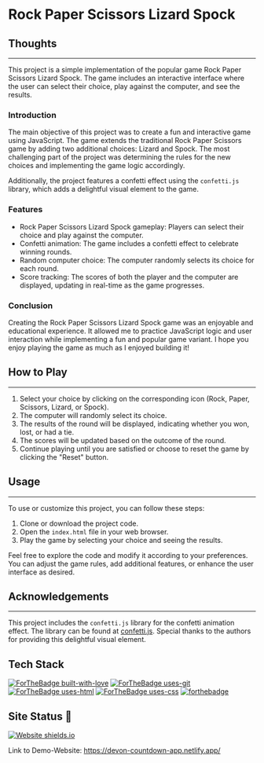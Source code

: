 # Rock Paper Scissors Lizard Spock

## Thoughts

<hr>

This project is a simple implementation of the popular game Rock Paper Scissors Lizard Spock. The game includes an interactive interface where the user can select their choice, play against the computer, and see the results.

### Introduction

The main objective of this project was to create a fun and interactive game using JavaScript. The game extends the traditional Rock Paper Scissors game by adding two additional choices: Lizard and Spock. The most challenging part of the project was determining the rules for the new choices and implementing the game logic accordingly.

Additionally, the project features a confetti effect using the `confetti.js` library, which adds a delightful visual element to the game.

### Features

- Rock Paper Scissors Lizard Spock gameplay: Players can select their choice and play against the computer.
- Confetti animation: The game includes a confetti effect to celebrate winning rounds.
- Random computer choice: The computer randomly selects its choice for each round.
- Score tracking: The scores of both the player and the computer are displayed, updating in real-time as the game progresses.

### Conclusion

Creating the Rock Paper Scissors Lizard Spock game was an enjoyable and educational experience. It allowed me to practice JavaScript logic and user interaction while implementing a fun and popular game variant. I hope you enjoy playing the game as much as I enjoyed building it!


## How to Play

<hr>

1. Select your choice by clicking on the corresponding icon (Rock, Paper, Scissors, Lizard, or Spock).
2. The computer will randomly select its choice.
3. The results of the round will be displayed, indicating whether you won, lost, or had a tie.
4. The scores will be updated based on the outcome of the round.
5. Continue playing until you are satisfied or choose to reset the game by clicking the "Reset" button.

## Usage

<hr>

To use or customize this project, you can follow these steps:

1. Clone or download the project code.
2. Open the `index.html` file in your web browser.
3. Play the game by selecting your choice and seeing the results.

Feel free to explore the code and modify it according to your preferences. You can adjust the game rules, add additional features, or enhance the user interface as desired.

## Acknowledgements

<hr>

This project includes the `confetti.js` library for the confetti animation effect. The library can be found at [confetti.js](https://www.cssscript.com/confetti-falling-animation/). Special thanks to the authors for providing this delightful visual element.



## Tech Stack
[![ForTheBadge built-with-love](http://ForTheBadge.com/images/badges/built-with-love.svg)](https://github.com/sahiljamwal)
[![ForTheBadge uses-git](http://ForTheBadge.com/images/badges/uses-git.svg)](https://GitHub.com/)
[![ForTheBadge uses-html](http://ForTheBadge.com/images/badges/uses-html.svg)](http://ForTheBadge.com)
[![ForTheBadge uses-css](http://ForTheBadge.com/images/badges/uses-css.svg)](http://ForTheBadge.com)
[![forthebadge](https://forthebadge.com/images/badges/made-with-javascript.svg)](https://forthebadge.com)



## Site Status 🎯
[![Website shields.io](https://img.shields.io/website-up-down-green-red/http/shields.io.svg)](http://shields.io/)

Link to Demo-Website: https://devon-countdown-app.netlify.app/



